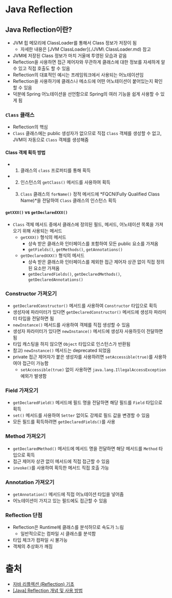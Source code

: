 # Java Reflection


## Java Reflection이란?
- JVM 힙 메모리에 ClassLoader를 통해서 Class 정보가 저장이 됨
  - 자세한 내용은 [JVM ClassLoader](./JVM\ ClassLoader.md) 참고
- JVM에 저장된 Class 정보가 마치 거울에 투영된 모습과 같음
- Reflection을 사용하면 접근 제어자와 무관하게 클래스에 대한 정보를 자세하게 알 수 있고 직접 호출도 할 수 있음
- Reflection의 대표적인 예시는 프레임워크에서 사용되는 어노테이션임
- Reflection을 사용하기에 클래스나 메소드에 어떤 어노테이션이 붙어있는지 확인할 수 있음
- 덕분에 Spring 어노테이션을 선언함으로 Spring의 여러 기능을 쉽게 사용할 수 있게 됨


### `Class` 클래스
- Reflection의 핵심
- `Class` 클래스에는 public 생성자가 없으므로 직접 `Class` 객체를 생성할 수 없고, JVM이 자동으로 `Class` 객체를 생성해줌


#### Class 객체 획득 방법
- 1) 클래스의 `class` 프로퍼티를 통해 획득
- 2) 인스턴스의 `getClass()` 메서드를 사용하여 획득
- 3) `Class` 클래스의 `forName()` 정적 메서드에 *FQCN(Fully Qualified Class Name)*을 전달하여 `Class` 클래스의 인스턴스 획득


#### `getXXX()` vs `getDeclaredXXX()`
- `Class` 객체 메서드 중에서 클래스에 정의된 필드, 메서드, 어노테이션 목록을 가져오기 위해 사용되는 메서드
  - `getXXX()` 형식의 메서드
    - 상속 받은 클래스와 인터페이스를 포함하여 모든 public 요소를 가져옴
    - `getFields()`, `getMethods()`, `getAnnotations()`
  - `getDeclaredXXX()` 형식의 메서드
    - 상속 받은 클래스와 인터페이스를 제외한 접근 제어자 상관 없이 직접 정의된 요소만 가져옴
    - `getDeclaredFields()`, `getDeclaredMethods()`, `getDeclaredAnnotations()`


### Constructor 가져오기
- `getDeclaredConstructor()` 메서드를 사용하여 `Constructor` 타입으로 획득
- 생성자에 파라미터가 있다면 `getDeclaredConstructor()` 메서드에 생성자 파라미터 타입을 전달하면 됨
- `newInstance()` 메서드를 사용하여 객체를 직접 생성할 수 있음
- 생성자 파라미터가 있다면 `newInstance()` 메서드에 생성자 사용하듯이 전달하면 됨
- 타입 캐스팅을 하지 않으면 `Object` 타입으로 인스턴스가 반환됨
- 참고) `newInstance()` 메서드는 deprecated 되었음
- private 접근 제어자가 붙은 생성자를 사용하려면 `setAccessible(true)`를 사용하여야 접근이 가능함
  - `setAccessible(true)` 없이 사용하면 `java.lang.IllegalAccessException` 예외가 발생함


### Field 가져오기
- `getDeclaredField()` 메서드에 필드 명을 전달하면 해당 필드를 `Field` 타입으로 획득
- `set()` 메서드를 사용하여 `Setter` 없이도 강제로 필드 값을 변경할 수 있음
- 모든 필드를 획득하려면 `getDeclaredFields()`를 사용


### Method 가져오기
- `getDeclaredMethod()` 메서드에 메서드 명을 전달하면 해당 메서드를 `Method` 타입으로 획득
- 접근 제어자 상관 없이 메서드에 직접 접근할 수 있음
- `invoke()`를 사용하여 획득한 메서드 직접 호출 가능


### Annotation 가져오기
- `getAnnotation()` 메서드에 직접 어노테이션 타입을 넣어줌
- 어노테이션이 가지고 있는 필드에도 접근할 수 있음


### Reflection 단점
- Reflection은 Runtime에 클래스를 분석하므로 속도가 느림
  - 일반적으로는 컴파일 시 클래스를 분석함
- 타입 체크가 컴파일 시 불가능
- 객체의 추상화가 깨짐


# 출처
- [자바 리플렉션 (Reflection) 기초](https://hudi.blog/java-reflection/)
- [[Java] Reflection 개념 및 사용 방법](https://steady-coding.tistory.com/609)